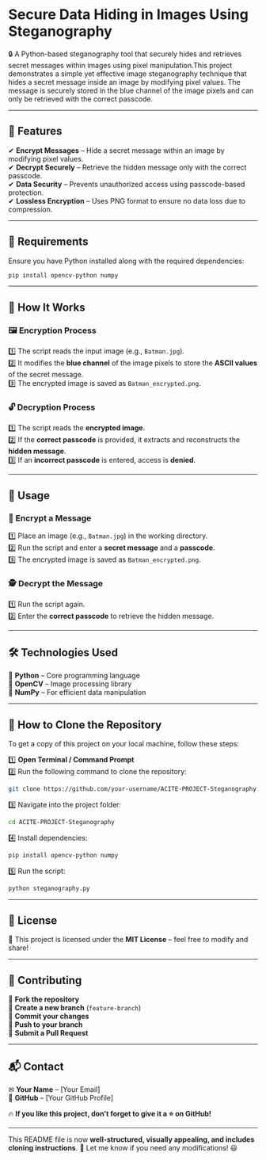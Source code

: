 # Secure Data Hiding in Images Using Steganography

🔒 A Python-based steganography tool that securely hides and retrieves secret messages within images using pixel manipulation.This project demonstrates a simple yet effective image steganography technique that hides a secret message inside an image by modifying pixel values. The message is securely stored in the blue channel of the image pixels and can only be retrieved with the correct passcode.

---

## 🚀 Features  

✔ **Encrypt Messages** – Hide a secret message within an image by modifying pixel values.  
✔ **Decrypt Securely** – Retrieve the hidden message only with the correct passcode.  
✔ **Data Security** – Prevents unauthorized access using passcode-based protection.  
✔ **Lossless Encryption** – Uses PNG format to ensure no data loss due to compression.  

---

## 📌 Requirements  

Ensure you have Python installed along with the required dependencies:  

```sh
pip install opencv-python numpy
```

---

## 🔧 How It Works  

### 🖼 Encryption Process  
1️⃣ The script reads the input image (e.g., `Batman.jpg`).  
2️⃣ It modifies the **blue channel** of the image pixels to store the **ASCII values** of the secret message.  
3️⃣ The encrypted image is saved as `Batman_encrypted.png`.  

### 🔓 Decryption Process  
1️⃣ The script reads the **encrypted image**.  
2️⃣ If the **correct passcode** is provided, it extracts and reconstructs the **hidden message**.  
3️⃣ If an **incorrect passcode** is entered, access is **denied**.  

---

## 📌 Usage  

### 🔐 Encrypt a Message  
1️⃣ Place an image (e.g., `Batman.jpg`) in the working directory.  
2️⃣ Run the script and enter a **secret message** and a **passcode**.  
3️⃣ The encrypted image is saved as `Batman_encrypted.png`.  

### 🕵 Decrypt the Message  
1️⃣ Run the script again.  
2️⃣ Enter the **correct passcode** to retrieve the hidden message.  

---

## 🛠 Technologies Used  

🔹 **Python** – Core programming language  
🔹 **OpenCV** – Image processing library  
🔹 **NumPy** – For efficient data manipulation  

---

## 🔽 How to Clone the Repository  

To get a copy of this project on your local machine, follow these steps:  

1️⃣ **Open Terminal / Command Prompt**  
2️⃣ Run the following command to clone the repository:  

```sh
git clone https://github.com/your-username/ACITE-PROJECT-Steganography.git
```

3️⃣ Navigate into the project folder:  

```sh
cd ACITE-PROJECT-Steganography
```

4️⃣ Install dependencies:  

```sh
pip install opencv-python numpy
```

5️⃣ Run the script:  

```sh
python steganography.py
```

---

## 📜 License  

📄 This project is licensed under the **MIT License** – feel free to modify and share!  

---

## 🤝 Contributing  

🔹 **Fork the repository**  
🔹 **Create a new branch** (`feature-branch`)  
🔹 **Commit your changes**  
🔹 **Push to your branch**  
🔹 **Submit a Pull Request**  

---

## 📬 Contact  

✉ **Your Name** – [Your Email]  
📌 **GitHub** – [Your GitHub Profile]  

🔥 **If you like this project, don’t forget to give it a ⭐ on GitHub!**  

---

This README file is now **well-structured, visually appealing, and includes cloning instructions**. 🚀 Let me know if you need any modifications! 😃
